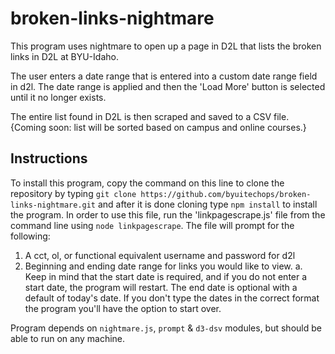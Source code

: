 # broken-links-nightmare
This program uses nightmare to open up a page in D2L that lists the broken links in D2L at BYU-Idaho. 

The user enters a date range that is entered into a custom date range field in d2l. The date range is applied and then the 'Load More' button is selected until it no longer exists.

The entire list found in D2L is then scraped and saved to a CSV file.
{Coming soon: list will be sorted based on campus and online courses.}
## Instructions
To install this program, copy the command on this line to clone the repository by typing `git clone https://github.com/byuitechops/broken-links-nightmare.git` and after it is done cloning type `npm install` to install the program. 
In order to use this file, run the 'linkpagescrape.js' file from the command line using `node linkpagescrape`. The file will prompt for the following:
1. A cct, ol, or functional equivalent username and password for d2l
2. Beginning and ending date range for links you would like to view.
  a. Keep in mind that the start date is required, and if you do not enter a start date, the program will restart. The end date is  optional with a default of today's date. If you don't type the dates in the correct format the program you'll have the option to start over.
  
Program depends on `nightmare.js`, `prompt` & `d3-dsv` modules, but should be able to run on any machine.
